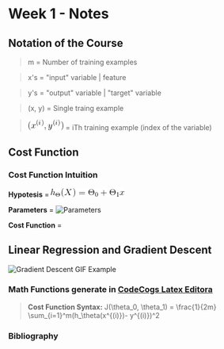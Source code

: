 # Week 1 - Notes


## Notation of the Course

> m   = Number of training examples

> x's = "input" variable | feature

> y's = "output" variable | "target" variable

> (x, y) = Single traing example

> ![formula](https://github.com/akliemke/dailylog/blob/master/2018/MLCoursera/Week%201/images/CodeCogsEqn2.gif) = iTh training example (index of the variable)

## Cost Function

### Cost Function Intuition  

**Hypotesis** = ![Hypothesis](https://github.com/akliemke/dailylog/blob/master/2018/MLCoursera/Week%201/images/CodeCogsEqn.gif)

**Parameters** = ![Parameters]()

**Cost Function** = 

## Linear Regression and Gradient Descent

![Gradient Descent GIF Example](https://raw.githubusercontent.com/mattnedrich/GradientDescentExample/master/gradient_descent_example.gif)




### Math Functions generate in [CodeCogs Latex Editora](https://www.codecogs.com/latex/eqneditor.php)

> **Cost Function Syntax:** J(\theta_0, \theta_1) = \frac{1}{2m} \sum_{i=1}^m(h_\theta(x^{(i)})- y^{(i)})^2 

### Bibliography